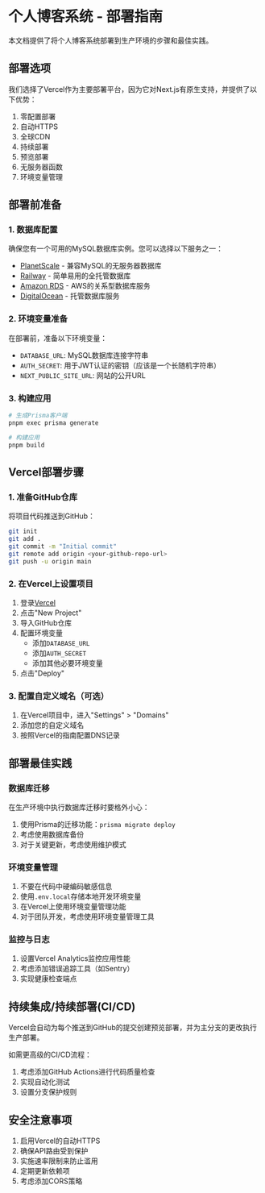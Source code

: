 # 个人博客系统 - 部署指南

本文档提供了将个人博客系统部署到生产环境的步骤和最佳实践。

## 部署选项

我们选择了Vercel作为主要部署平台，因为它对Next.js有原生支持，并提供了以下优势：

1. 零配置部署
2. 自动HTTPS
3. 全球CDN
4. 持续部署
5. 预览部署
6. 无服务器函数
7. 环境变量管理

## 部署前准备

### 1. 数据库配置

确保您有一个可用的MySQL数据库实例。您可以选择以下服务之一：

- [PlanetScale](https://planetscale.com/) - 兼容MySQL的无服务器数据库
- [Railway](https://railway.app/) - 简单易用的全托管数据库
- [Amazon RDS](https://aws.amazon.com/rds/) - AWS的关系型数据库服务
- [DigitalOcean](https://www.digitalocean.com/products/managed-databases) - 托管数据库服务

### 2. 环境变量准备

在部署前，准备以下环境变量：

- `DATABASE_URL`: MySQL数据库连接字符串
- `AUTH_SECRET`: 用于JWT认证的密钥（应该是一个长随机字符串）
- `NEXT_PUBLIC_SITE_URL`: 网站的公开URL

### 3. 构建应用

```bash
# 生成Prisma客户端
pnpm exec prisma generate

# 构建应用
pnpm build
```

## Vercel部署步骤

### 1. 准备GitHub仓库

将项目代码推送到GitHub：

```bash
git init
git add .
git commit -m "Initial commit"
git remote add origin <your-github-repo-url>
git push -u origin main
```

### 2. 在Vercel上设置项目

1. 登录[Vercel](https://vercel.com/)
2. 点击"New Project"
3. 导入GitHub仓库
4. 配置环境变量
   - 添加`DATABASE_URL`
   - 添加`AUTH_SECRET`
   - 添加其他必要环境变量
5. 点击"Deploy"

### 3. 配置自定义域名（可选）

1. 在Vercel项目中，进入"Settings" > "Domains"
2. 添加您的自定义域名
3. 按照Vercel的指南配置DNS记录

## 部署最佳实践

### 数据库迁移

在生产环境中执行数据库迁移时要格外小心：

1. 使用Prisma的迁移功能：`prisma migrate deploy`
2. 考虑使用数据库备份
3. 对于关键更新，考虑使用维护模式

### 环境变量管理

1. 不要在代码中硬编码敏感信息
2. 使用`.env.local`存储本地开发环境变量
3. 在Vercel上使用环境变量管理功能
4. 对于团队开发，考虑使用环境变量管理工具

### 监控与日志

1. 设置Vercel Analytics监控应用性能
2. 考虑添加错误追踪工具（如Sentry）
3. 实现健康检查端点

## 持续集成/持续部署(CI/CD)

Vercel会自动为每个推送到GitHub的提交创建预览部署，并为主分支的更改执行生产部署。

如需更高级的CI/CD流程：

1. 考虑添加GitHub Actions进行代码质量检查
2. 实现自动化测试
3. 设置分支保护规则

## 安全注意事项

1. 启用Vercel的自动HTTPS
2. 确保API路由受到保护
3. 实施速率限制来防止滥用
4. 定期更新依赖项
5. 考虑添加CORS策略 